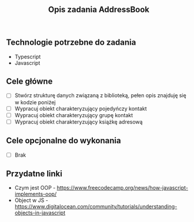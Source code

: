 <h2 align="center">Opis zadania AddressBook </h2>

<br>

## Technologie potrzebne do zadania

- Typescript
- Javascript

## Cele główne

* [ ] Stwórz strukturę danych związaną z biblioteką, pełen opis znajduję się w kodzie poniżej
* [ ] Wypracuj obiekt charakteryzujący pojedyńczy kontakt
* [ ] Wypracuj obiekt charakteryzujący grupę kontakt
* [ ] Wypracuj obiekt charakteryzujący książkę adresową

## Cele opcjonalne do wykonania

* [ ] Brak

## Przydatne linki

- Czym jest OOP - https://www.freecodecamp.org/news/how-javascript-implements-oop/
- Object w JS - https://www.digitalocean.com/community/tutorials/understanding-objects-in-javascript

